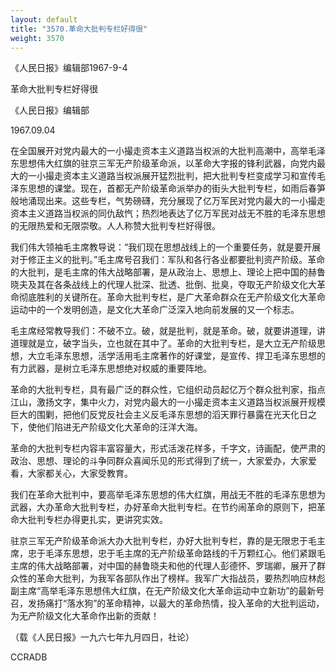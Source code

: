 ```yaml
---
layout: default
title: "3570.革命大批判专栏好得很"
weight: 3570
---
```


《人民日报》编辑部1967-9-4

革命大批判专栏好得很

《人民日报》编辑部

1967.09.04

在全国展开对党内最大的一小撮走资本主义道路当权派的大批判高潮中，高举毛泽东思想伟大红旗的驻京三军无产阶级革命派，以革命大字报的锋利武器，向党内最大的一小撮走资本主义道路当权派展开猛烈批判，把大批判专栏变成学习和宣传毛泽东思想的课堂。现在，首都无产阶级革命派举办的街头大批判专栏，如雨后春笋般地涌现出来。这些专栏，气势磅礴，充分展现了亿万军民对党内最大的一小撮走资本主义道路当权派的同仇敌忾；热烈地表达了亿万军民对战无不胜的毛泽东思想的无限热爱和无限崇敬。人人称赞大批判专栏好得很。

我们伟大领袖毛主席教导说：“我们现在思想战线上的一个重要任务，就是要开展对于修正主义的批判。”毛主席号召我们：军队和各行各业都要批判资产阶级。革命的大批判，是毛主席的伟大战略部署，是从政治上、思想上、理论上把中国的赫鲁晓夫及其在各条战线上的代理人批深、批透、批倒、批臭，夺取无产阶级文化大革命彻底胜利的关键所在。革命大批判专栏，是广大革命群众在无产阶级文化大革命运动中的一个发明创造，是文化大革命广泛深入地向前发展的又一个标志。

毛主席经常教导我们：不破不立。破，就是批判，就是革命。破，就要讲道理，讲道理就是立，破字当头，立也就在其中了。革命的大批判专栏，是大立无产阶级思想，大立毛泽东思想，活学活用毛主席著作的好课堂，是宣传、捍卫毛泽东思想的有力武器，是树立毛泽东思想绝对权威的重要阵地。

革命的大批判专栏，具有最广泛的群众性，它组织动员起亿万个群众批判家，指点江山，激扬文字，集中火力，对党内最大的一小撮走资本主义道路当权派展开规模巨大的围剿，把他们反党反社会主义反毛泽东思想的滔天罪行暴露在光天化日之下，使他们陷进无产阶级文化大革命的汪洋大海。

革命的大批判专栏内容丰富容量大，形式活泼花样多，千字文，诗画配，使严肃的政治、思想、理论的斗争同群众喜闻乐见的形式得到了统一，大家爱办，大家爱看，大家都关心，大家受教育。

我们在革命大批判中，要高举毛泽东思想的伟大红旗，用战无不胜的毛泽东思想为武器，大办革命大批判专栏，办好革命大批判专栏。在节约闹革命的原则下，把革命大批判专栏办得更扎实，更讲究实效。

驻京三军无产阶级革命派大办大批判专栏，办好大批判专栏，靠的是无限忠于毛主席，忠于毛泽东思想，忠于毛主席的无产阶级革命路线的千万颗红心。他们紧跟毛主席的伟大战略部署，对中国的赫鲁晓夫和他的代理人彭德怀、罗瑞卿，展开了群众性的革命大批判，为我军各部队作出了榜样。我军广大指战员，要热烈响应林彪副主席“高举毛泽东思想伟大红旗，在无产阶级文化大革命运动中立新功”的最新号召，发扬痛打“落水狗”的革命精神，以最大的革命热情，投入革命的大批判运动，为无产阶级文化大革命作出新的贡献！

（载《人民日报》一九六七年九月四日，社论）

CCRADB

